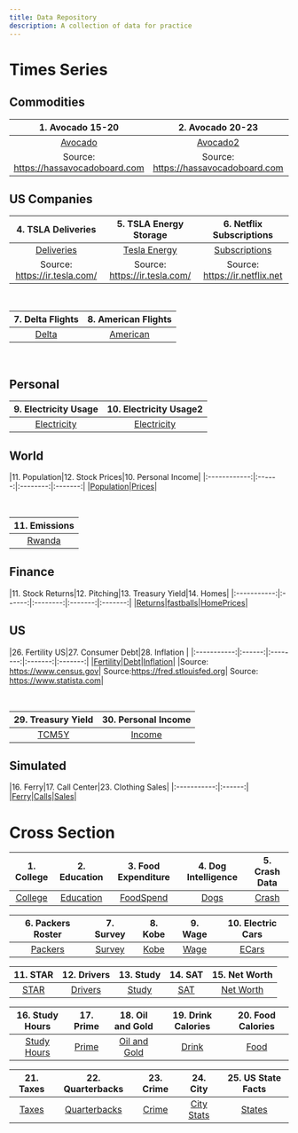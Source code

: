 ```yaml
---
title: Data Repository
description: A collection of data for practice
---
```



# Times Series

## Commodities
|1. Avocado 15-20|2. Avocado 20-23|3. Avocado California|
|:--------:|:------:|:--------:|
|[Avocado](avocado2020.csv)|[Avocado2](avocado2020-2023.csv)|[Cali Avocado](CaliforniaAvocado.csv)|
|Source: <https://hassavocadoboard.com>|Source: <https://hassavocadoboard.com>|Source: <https://hassavocadoboard.com>|

## US Companies
|4. TSLA Deliveries|5. TSLA Energy Storage|6. Netflix Subscriptions|
|:--------:|:------:|:--------:|
[Deliveries](tsla_deliveries.csv)|[Tesla Energy](teslaE.csv)|[Subscriptions](Netflix.csv)|
|Source: <https://ir.tesla.com/>|Source: <https://ir.tesla.com/>|Source: <https://ir.netflix.net>|

<br>

|7. Delta Flights|8. American Flights|
|:-----------:|:------:|
|[Delta](Delta.csv)|[American](American.csv)|

<br>

## Personal
|9. Electricity Usage|10. Electricity Usage2|
|:-----------:|:------:|
|[Electricity](ElectricityBill.csv)|[Electricity](ElectricityBill2.csv)|

## World

|11. Population|12. Stock Prices|10. Personal Income|
|:------------:|:------:|:--------:|:-------:|
|[Population](Population.csv)|[Prices](Stocks.csv)|

<br>

|11. Emissions|
|:-----------:|
|[Rwanda](RwandaCo2.csv)|


## Finance

|11. Stock Returns|12. Pitching|13. Treasury Yield|14. Homes|
|:-----------:|:------:|:--------:|:-------:|:-------:|
|[Returns](returns.csv)|[fastballs](fastballs.csv)|[HomePrices](HomePrices.csv)|

## US
|26. Fertility US|27. Consumer Debt|28. Inflation |
|:-----------:|:------:|:--------:|:-------:|:-------:|
|[Fertility](USFertility.csv)|[Debt](USDebt.csv)|[Inflation](Inflation.csv)|
|Source: <https://www.census.gov>| Source:<https://fred.stlouisfed.org>| Source: <https://www.statista.com>|

<br>

|29. Treasury Yield |30. Personal Income|
|:-----------:|:------:|
|[TCM5Y](treasury.csv)|[Income](PersonalIncome.csv)|

## Simulated
|16. Ferry|17. Call Center|23. Clothing Sales|
|:-----------:|:------:|
|[Ferry](Ferry.csv)|[Calls](CallCenter.csv)|[Sales](sales.csv)|



# Cross Section

|1. College|2. Education|3. Food Expenditure|4. Dog Intelligence|5. Crash Data|
|:--------:|:----------:|:-----------------:|:-----------------:|:-----------:|
|[College](College.csv)|[Education](Education.csv)|[FoodSpend](FoodSpend.csv)|[Dogs](dog_intelligence.csv)|[Crash](Crash.csv)|

|6. Packers Roster|7. Survey|8. Kobe|9. Wage|10. Electric Cars|
|:--------:|:----------:|:-----------------:|:-----------------:|:-----------:|
|[Packers](Packers.csv)|[Survey](Survey_Raw.csv)|[Kobe](Kobe.csv)|[Wage](Wage.csv)|[ECars](Electric.csv)|

|11. STAR|12. Drivers|13. Study|14. SAT|15. Net Worth |
|:--------:|:----------:|:-----------------:|:-----------------:|:-----------:|
|[STAR](STAR.csv)|[Drivers](Drivers.csv)|[Study](study.csv)|[SAT](SAT.csv)|[Net Worth](NetWorth.csv)|

|16. Study Hours|17. Prime |18. Oil and Gold|19. Drink Calories|20. Food Calories|
|:--------:|:----------:|:-----------------:|:-----------------:|:-----------:|
|[Study Hours](StudyHours.csv)|[Prime](Prime.csv)|[Oil and Gold](GoldOil.csv)|[Drink](DrinkCalories.csv)|[Food](FoodCalories.csv)|

|21. Taxes|22. Quarterbacks |23. Crime |24. City|25. US State Facts|
|:--------:|:----------:|:-----------------:|:-----------------:|:-----------:|
|[Taxes](Taxes.csv)|[Quarterbacks](Quarterbacks.csv)|[Crime](Crime.csv)|[City Stats](CityData.csv)|[States](USFacts.csv)|


